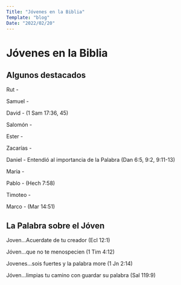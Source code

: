 ```yaml
---
Title: "Jóvenes en la Biblia"
Template: "blog"
Date: "2022/02/20"
---
```


# Jóvenes en la Biblia

## Algunos destacados

Rut - 

Samuel - 

David - (1 Sam 17:36, 45)

Salomón - 

Ester - 

Zacarías - 

Daniel - Entendió al importancia de la Palabra (Dan 6:5, 9:2, 9:11-13)

Maria -

Pablo - (Hech 7:58)

Timoteo - 

Marco - (Mar 14:51)

## La Palabra sobre el Jóven

Joven...Acuerdate de tu creador (Ecl 12:1)

Jóven...que no te menospecien (1 Tim 4:12)

Jovenes...sois fuertes y la palabra more (1 Jn 2:14)

Jóven...limpias tu camino con guardar su palabra (Sal 119:9)

